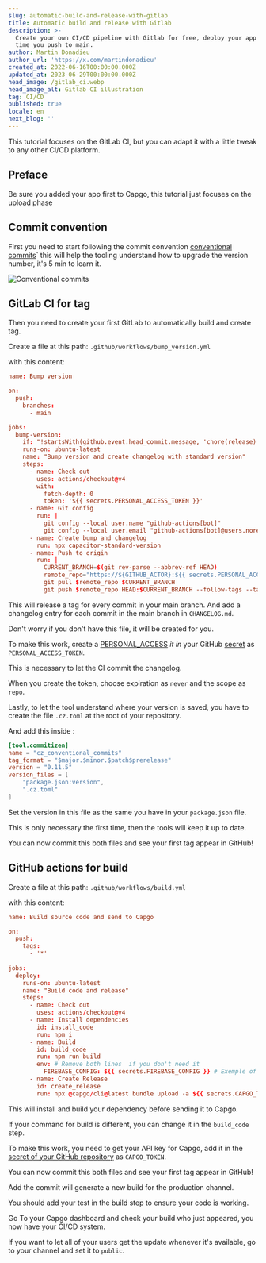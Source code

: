 ```yaml
---
slug: automatic-build-and-release-with-gitlab
title: Automatic build and release with Gitlab
description: >-
  Create your own CI/CD pipeline with Gitlab for free, deploy your app every
  time you push to main.
author: Martin Donadieu
author_url: 'https://x.com/martindonadieu'
created_at: 2022-06-16T00:00:00.000Z
updated_at: 2023-06-29T00:00:00.000Z
head_image: /gitlab_ci.webp
head_image_alt: Gitlab CI illustration
tag: CI/CD
published: true
locale: en
next_blog: ''
---
```

This tutorial focuses on the GitLab CI, but you can adapt it with a little tweak to any other CI/CD platform.

## Preface 

Be sure you added your app first to Capgo, this tutorial just focuses on the upload phase


## Commit convention

First you need to start following the commit convention [conventional commits](https://www.conventionalcommits.org/en/v1.0.0/)\` this will help the tooling understand how to upgrade the version number, it's 5 min to learn it.

![Conventional commits](/conventional_commits.webp)

## GitLab CI for tag

Then you need to create your first GitLab to automatically build and create tag.

Create a file at this path: `.github/workflows/bump_version.yml`

with this content:

```toml
name: Bump version

on:
  push:
    branches:
      - main

jobs:
  bump-version:
    if: "!startsWith(github.event.head_commit.message, 'chore(release):')"
    runs-on: ubuntu-latest
    name: "Bump version and create changelog with standard version"
    steps:
      - name: Check out
        uses: actions/checkout@v4
        with:
          fetch-depth: 0
          token: '${{ secrets.PERSONAL_ACCESS_TOKEN }}'
      - name: Git config
        run: |
          git config --local user.name "github-actions[bot]"
          git config --local user.email "github-actions[bot]@users.noreply.github.com"
      - name: Create bump and changelog
        run: npx capacitor-standard-version
      - name: Push to origin
        run: |
          CURRENT_BRANCH=$(git rev-parse --abbrev-ref HEAD)
          remote_repo="https://${GITHUB_ACTOR}:${{ secrets.PERSONAL_ACCESS_TOKEN }}@github.com/${GITHUB_REPOSITORY}.git"
          git pull $remote_repo $CURRENT_BRANCH
          git push $remote_repo HEAD:$CURRENT_BRANCH --follow-tags --tags
```

This will release a tag for every commit in your main branch. And add a changelog entry for each commit in the main branch in `CHANGELOG.md`.

Don't worry if you don't have this file, it will be created for you.

To make this work, create a [PERSONAL_ACCESS](https://docs.github.com/en/authentication/keeping-your-account-and-data-secure/creating-a-personal-access-token/) _it in_ your GitHub [secret](https://docs.github.com/en/actions/security-guides/encrypted-secrets "GitHub secrets") as `PERSONAL_ACCESS_TOKEN`.

This is necessary to let the CI commit the changelog.

When you create the token, choose expiration as `never` and the scope as `repo`.

Lastly, to let the tool understand where your version is saved, you have to create the file `.cz.toml` at the root of your repository.

And add this inside :

```toml
[tool.commitizen]
name = "cz_conventional_commits"
tag_format = "$major.$minor.$patch$prerelease"
version = "0.11.5"
version_files = [
    "package.json:version",
    ".cz.toml"
]
```

Set the version in this file as the same you have in your `package.json` file.

This is only necessary the first time, then the tools will keep it up to date.

You can now commit this both files and see your first tag appear in GitHub!

## GitHub actions for build

Create a file at this path: `.github/workflows/build.yml`

with this content:

```toml
name: Build source code and send to Capgo

on:
  push:
    tags:
      - '*'
      
jobs:
  deploy:
    runs-on: ubuntu-latest
    name: "Build code and release"
    steps:
      - name: Check out
        uses: actions/checkout@v4
      - name: Install dependencies
        id: install_code
        run: npm i
      - name: Build
        id: build_code
        run: npm run build
        env: # Remove both lines  if you don't need it
          FIREBASE_CONFIG: ${{ secrets.FIREBASE_CONFIG }} # Exemple of env var coming from a secret
      - name: Create Release
        id: create_release
        run: npx @capgo/cli@latest bundle upload -a ${{ secrets.CAPGO_TOKEN }} -c production
```

This will install and build your dependency before sending it to Capgo.

If your command for build is different, you can change it in the `build_code` step.

To make this work, you need to get your API key for Capgo, add it in the [secret of your GitHub repository](https://docs.github.com/en/actions/security-guides/encrypted-secrets/) as `CAPGO_TOKEN`.

You can now commit this both files and see your first tag appear in GitHub!

Add the commit will generate a new build for the production channel.

You should add your test in the build step to ensure your code is working.

Go To your Capgo dashboard and check your build who just appeared, you now have your CI/CD system.

If you want to let all of your users get the update whenever it's available, go to your channel and set it to `public`.
